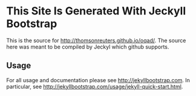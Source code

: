 # This Site Is Generated With Jeckyll Bootstrap

This is the source for <http://thomsonreuters.github.io/oqad/>.  The source here
was meant to be compiled by Jeckyl which github supports.

## Usage

For all usage and documentation please see <http://jekyllbootstrap.com>.
In particular, see <http://jekyllbootstrap.com/usage/jekyll-quick-start.html>.

